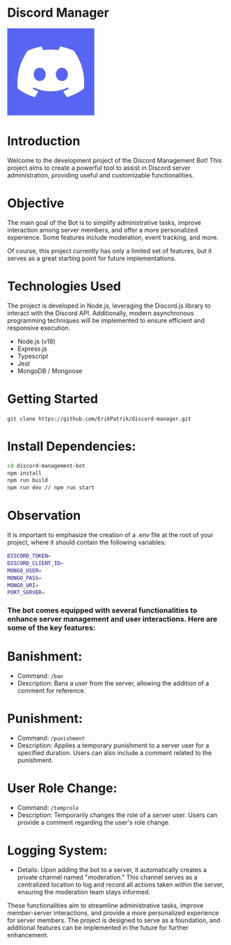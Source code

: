 # Discord Manager

![Project logo](./images/discord_logo.jpeg)

# Introduction

Welcome to the development project of the Discord Management Bot!
This project aims to create a powerful tool to assist in Discord server administration, providing useful and customizable functionalities.

# Objective

The main goal of the Bot is to simplify administrative tasks, improve interaction among server members, and offer a more personalized experience. Some features include moderation, event tracking, and more.

Of course, this project currently has only a limited set of features, but it serves as a great starting point for future implementations.

# Technologies Used
The project is developed in Node.js, leveraging the Discord.js library to interact with the Discord API.
Additionally, modern asynchronous programming techniques will be implemented to ensure efficient and responsive execution.

- Node.js (v18)
- Express.js
- Typescript
- Jest
- MongoDB / Mongoose

# Getting Started

`git clone https://github.com/ErikPatrik/discord-manager.git`

# Install Dependencies:

```bash
cd discord-management-bot
npm install
npm run build
npm run dev // npm run start
```

# Observation

It is important to emphasize the creation of a .env file at the root of your project, where it should contain the following variables:

```bash
DISCORD_TOKEN=
DISCORD_CLIENT_ID=
MONGO_USER=
MONGO_PASS=
MONGO_URI=
PORT_SERVER=
```

<h3>The bot comes equipped with several functionalities to enhance server management and user interactions. Here are some of the key features:</h3>

# Banishment:

- Command: `/ban`
- Description: Bans a user from the server, allowing the addition of a comment for reference.

# Punishment:

- Command: `/punishment`
- Description: Applies a temporary punishment to a server user for a specified duration. Users can also include a comment related to the punishment.

# User Role Change:

- Command: `/temprole`
- Description: Temporarily changes the role of a server user. Users can provide a comment regarding the user's role change.

# Logging System:

- Details: Upon adding the bot to a server, it automatically creates a private channel named "moderation." This channel serves as a centralized location to log and record all actions taken within the server, ensuring the moderation team stays informed.

These functionalities aim to streamline administrative tasks, improve member-server interactions, and provide a more personalized experience for server members. The project is designed to serve as a foundation, and additional features can be implemented in the future for further enhancement.